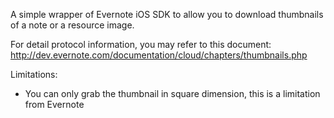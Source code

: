 A simple wrapper of Evernote iOS SDK to allow you to download thumbnails of a note or a resource image.

For detail protocol information, you may refer to this document:
http://dev.evernote.com/documentation/cloud/chapters/thumbnails.php

Limitations:
- You can only grab the thumbnail in square dimension, this is a limitation from Evernote


